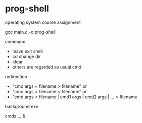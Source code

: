 prog-shell
==========

operating system course assignment

gcc main.c -o prog-shell

command

- leave exit shell
- cd change dir
- clear 
- others are regarded as usual cmd

redirection

- "cmd args < filename > filename" or
- "cmd args > filename < filename" or
- "cmd args < filename | cmd1 args | cmd2 args | ... > filename
 
background exe 

cmds ... &

